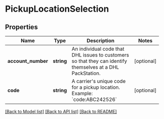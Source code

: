 # PickupLocationSelection

## Properties
Name | Type | Description | Notes
------------ | ------------- | ------------- | -------------
**account_number** | **string** | An individual code that DHL issues to customers so that they can identify themselves at a DHL PackStation. | [optional] 
**code** | **string** | A carrier&#39;s unique code for a pickup location.  Example: &#x60;code:ABC242526&#x60; | [optional] 

[[Back to Model list]](../README.md#documentation-for-models) [[Back to API list]](../README.md#documentation-for-api-endpoints) [[Back to README]](../README.md)


